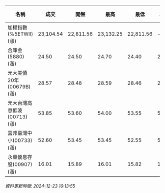 | 名稱 | 成交 | 開盤 | 最高 | 最低 | 均價 | 成交金額(億) | 昨收 | 漲跌幅 | 漲跌 | 總量 | 昨量 | 振幅 |
| -------- | -------- | -------- | -------- |-------- | -------- | -------- |-------- |-------- |-------- | -------- | -------- |-------- |
|加權指數(%5ETWII) (漲)|23,104.54|22,811.56|23,132.25|22,811.56|-|3,539.05|22,510.25|2.64%|594.29|6,842,887|0|1.42%|
|合庫金(5880) (漲)|24.50|24.50|24.70|24.40|24.54|2.15|24.30|0.82%|0.20|8,740|75,704|1.23%|
|元大美債20年(00679B) (漲)|28.57|28.48|28.59|28.46|28.54|10.63|28.52|0.18%|0.05|37,236|59,310|0.46%|
|元大台灣高息低波(00713) (漲)|53.85|53.60|54.00|53.55|53.77|4.08|53.35|0.94%|0.50|7,588|15,972|0.84%|
|富邦臺灣中小(00733) (漲)|52.60|53.45|53.45|52.55|52.79|0.295|52.30|0.57%|0.30|558|796|1.72%|
|永豐優息存股(00907) (漲)|16.01|15.89|16.01|15.82|15.93|0.755|15.78|1.46%|0.23|4,740|7,027|1.20%|
###### 資料更新時間: 2024-12-23 16:13:55